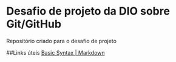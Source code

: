 # Desafio de projeto da DIO sobre Git/GitHub
Repositório criado para o desafio de projeto

##Links úteis
[Basic Syntax | Markdown](https://www.markdownguide.org/basic-syntax/)

